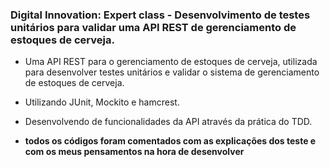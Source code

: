 <h3>Digital Innovation: Expert class - Desenvolvimento de testes unitários para validar uma API REST de gerenciamento de estoques de cerveja.</h3>

* Uma API REST para o gerenciamento de estoques de cerveja, utilizada para desenvolver testes unitários e validar o sistema de gerenciamento de estoques de cerveja. 
* Utilizando JUnit, Mockito e hamcrest.
* Desenvolvendo de funcionalidades da API através da prática do TDD.


* <b>todos os códigos foram comentados com as explicações dos teste e com os meus pensamentos na hora de desenvolver </b>

